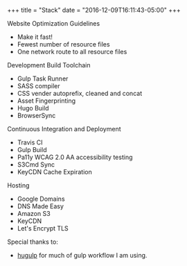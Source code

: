 +++
title = "Stack"
date = "2016-12-09T16:11:43-05:00"
+++

Website Optimization Guidelines

- Make it fast!  
- Fewest number of resource files
- One network route to all resource files

Development Build Toolchain

- Gulp Task Runner
- SASS compiler
- CSS vender autoprefix, cleaned and concat
- Asset Fingerprinting 
- Hugo Build
- BrowserSync

Continuous Integration and Deployment

- Travis CI
- Gulp Build
- Pa11y WCAG 2.0 AA accessibility testing
- S3Cmd Sync
- KeyCDN Cache Expiration

Hosting

- Google Domains 
- DNS Made Easy 
- Amazon S3
- KeyCDN
- Let's Encrypt TLS

Special thanks to:

- [hugulp](https://github.com/jbrodriguez/hugulp) for much of gulp workflow I am using.